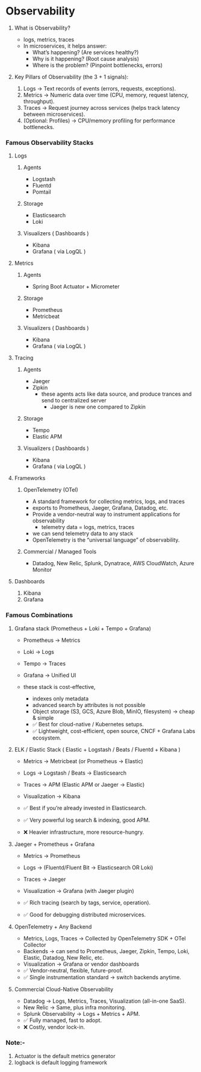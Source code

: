 # Observability


1. What is Observability?
   - logs, metrics, traces
   - In microservices, it helps answer:
     - What’s happening? (Are services healthy?)
     - Why is it happening? (Root cause analysis)
     -  Where is the problem? (Pinpoint bottlenecks, errors)
     
2. Key Pillars of Observability (the 3 + 1 signals):

    1. Logs → Text records of events (errors, requests, exceptions).
    2. Metrics → Numeric data over time (CPU, memory, request latency, throughput).
    3. Traces → Request journey across services (helps track latency between microservices).
    4. (Optional: Profiles) → CPU/memory profiling for performance bottlenecks.

### Famous Observability Stacks

1. Logs
   1. Agents
      - Logstash
      - Fluentd
      - Pomtail
      
   2. Storage
      - Elasticsearch
      - Loki
   3. Visualizers ( Dashboards )
      - Kibana
      - Grafana ( via LogQL )

2. Metrics
   1. Agents
      - Spring Boot Actuator + Micrometer
      
   2. Storage
      - Prometheus 
      - Metricbeat
      
   3. Visualizers ( Dashboards )
      - Kibana
      - Grafana ( via LogQL )
    
3. Tracing
   1. Agents
      - Jaeger
      - Zipkin
          - these agents acts like data source, and produce trances and send to centralized server
              - Jaeger is new one compared to Zipkin
   2. Storage         
      - Tempo
      - Elastic APM
      
   3. Visualizers ( Dashboards )
       - Kibana
       - Grafana ( via LogQL )   

4. Frameworks
    1. OpenTelemetry (OTel)
       - A standard framework for collecting metrics, logs, and traces
       - exports to Prometheus, Jaeger, Grafana, Datadog, etc.
       - Provide a vendor-neutral way to instrument applications for observability 
           - telemetry data = logs, metrics, traces
       - we can send telemetry data to any stack
       - OpenTelemetry is the “universal language” of observability.
       
    2. Commercial / Managed Tools
       - Datadog, New Relic, Splunk, Dynatrace, AWS CloudWatch, Azure Monitor

5. Dashboards
   1. Kibana
   2. Grafana


### Famous Combinations
1. Grafana stack (Prometheus + Loki + Tempo + Grafana)
   - Prometheus → Metrics
   - Loki → Logs
   - Tempo → Traces
   - Grafana → Unified UI
   
   - these stack is cost-effective,
      - indexes only metadata
      - advanced search by attributes is not possible
      - Object storage (S3, GCS, Azure Blob, MinIO, filesystem) → cheap & simple
      - ✅ Best for cloud-native / Kubernetes setups.
      - ✅ Lightweight, cost-efficient, open source, CNCF + Grafana Labs ecosystem.
   
2. ELK / Elastic Stack ( Elastic + Logstash / Beats / Fluentd + Kibana )
   - Metrics → Metricbeat (or Prometheus → Elastic)
   - Logs → Logstash / Beats → Elasticsearch
   - Traces → APM (Elastic APM or Jaeger → Elastic)
   - Visualization → Kibana

   -  ✅ Best if you’re already invested in Elasticsearch.
   -  ✅ Very powerful log search & indexing, good APM.
   -  ❌ Heavier infrastructure, more resource-hungry.

3. Jaeger + Prometheus + Grafana
   - Metrics → Prometheus
   - Logs → (Fluentd/Fluent Bit → Elasticsearch OR Loki)
   - Traces → Jaeger
   - Visualization → Grafana (with Jaeger plugin)
    
   - ✅ Rich tracing (search by tags, service, operation).
   - ✅ Good for debugging distributed microservices.

4. OpenTelemetry + Any Backend
   - Metrics, Logs, Traces → Collected by OpenTelemetry SDK + OTel Collector
   - Backends → can send to Prometheus, Jaeger, Zipkin, Tempo, Loki, Elastic, Datadog, New Relic, etc.
   - Visualization → Grafana or vendor dashboards
   - ✅ Vendor-neutral, flexible, future-proof.
   - ✅ Single instrumentation standard → switch backends anytime.

5. Commercial Cloud-Native Observability
   - Datadog → Logs, Metrics, Traces, Visualization (all-in-one SaaS).
   - New Relic → Same, plus infra monitoring.
   - Splunk Observability → Logs + Metrics + APM.
   - ✅ Fully managed, fast to adopt.
   - ❌ Costly, vendor lock-in.

### Note:-
1. Actuator is the default metrics generator
2. logback is default logging framework
